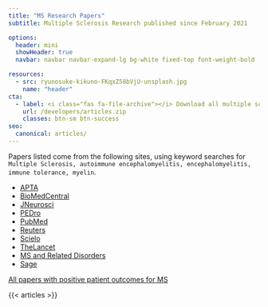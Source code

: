 ```yaml
---
title: "MS Research Papers"
subtitle: Multiple Sclerosis Research published since February 2021

options:
  header: mini
  showHeader: true
  navbar: navbar navbar-expand-lg bg-white fixed-top font-weight-bold

resources:
  - src: ryunosuke-kikuno-FKqxZ58bVjU-unsplash.jpg
    name: "header"
cta:
  - label: <i class="fas fa-file-archive"></i> Download all multiple sclerosis research
    url: /developers/articles.zip
    classes: btn-sm btn-success
seo:
  canonical: articles/
---
```


Papers listed come from the following sites, using keyword searches for `Multiple Sclerosis, autoimmune encephalomyelitis, encephalomyelitis, immune tolerance, myelin`.

<div id="sourceinfo">
<ul class="list-inline">
  <li class="list-inline-item"><a target="_blank" class="btn btn-primary btn-outline-primary btn-round" href='https://www.apta.org/search?Q=&quot;Multiple+Sclerosis&quot;+OR+&quot;autoimmune+encephalomyelitis&quot;+OR+encephalomyelitis+OR+&quot;immune+tolerance&quot;+OR+myelin&amp;searcharticletypes=8834&amp;searchconditionandsymptoms=&amp;searchloc=APTA'>APTA <i class="text-muted text-primary fas fa-external-link-square-alt"></i></a> </li>
  <li class="list-inline-item"><a target="_blank" class="btn btn-primary btn-outline-primary btn-round" href='https://www.biomedcentral.com/search?searchType=publisherSearch&amp;sort=PubDate&amp;page=1&amp;query=Multiple+Sclerosis'>BioMedCentral <i class="text-muted text-primary fas fa-external-link-square-alt"></i></a> </li>
  <li class="list-inline-item"><a target="_blank" class="btn btn-primary btn-outline-primary btn-round" href='https://www.jneurosci.org/search/text_abstract_title%3AMultiple%2BSclerosis text_abstract_title_flags%3Amatch-phrase exclude_meeting_abstracts%3A1 numresults%3A50 sort%3Apublication-date direction%3Adescending format_result%3Astandard'>JNeurosci <i class="text-muted text-primary fas fa-external-link-square-alt"></i></a> </li>
  <li class="list-inline-item"><a target="_blank" class="btn btn-primary btn-outline-primary btn-round" href='https://search.pedro.org.au/advanced-search/results?abstract_with_title=Multiple+Sclerosis&amp;therapy=0&amp;problem=0&amp;body_part=0&amp;subdiscipline=0&amp;topic=0&amp;method=0&amp;authors_association=&amp;title=&amp;source=&amp;year_of_publication=&amp;date_record_was_created=&amp;nscore=&amp;perpage=20&amp;lop=or&amp;find=&amp;find=Start+Search'>PEDro <i class="text-muted text-primary fas fa-external-link-square-alt"></i></a> </li>
  <li class="list-inline-item"><a target="_blank" class="btn btn-primary btn-outline-primary btn-round" href='https://pubmed.ncbi.nlm.nih.gov/rss/search/10guX6I3SqrbUeeLKSTD6FCRM44ewnrN2MKKTQLLPMHB4xNsZU/?limit=15&amp;utm_campaign=pubmed-2&amp;fc=20210216052009'>PubMed <i class="text-muted text-primary fas fa-external-link-square-alt"></i></a> </li>
  <li class="list-inline-item"><a target="_blank" class="btn btn-primary btn-outline-primary btn-round" href='https://www.reutersagency.com/feed/?best-topics=health'>Reuters <i class="text-muted text-primary fas fa-external-link-square-alt"></i></a> </li>
  <li class="list-inline-item"><a target="_blank" class="btn btn-primary btn-outline-primary btn-round" href='https://search.scielo.org/?q=Multiple+Sclerosis&amp;lang=en&amp;count=15&amp;from=0&amp;output=site&amp;sort=&amp;format=summary&amp;fb=&amp;page=1&amp;q=&quot;Multiple+Sclerosis&quot;+OR+&quot;autoimmune+encephalomyelitis&quot;+OR+encephalomyelitis+OR+&quot;immune+tolerance&quot;+OR+myelin&amp;lang=en&amp;page=1'>Scielo <i class="text-muted text-primary fas fa-external-link-square-alt"></i></a> </li>
  <li class="list-inline-item"><a target="_blank" class="btn btn-primary btn-outline-primary btn-round" href='https://www.thelancet.com/action/doSearch?text1=&quot;Multiple+Sclerosis&quot;+OR+&quot;autoimmune+encephalomyelitis&quot;+OR+encephalomyelitis+OR+&quot;immune+tolerance&quot;+OR+myelin&amp;field1=AbstractTitleKeywordFilterField&amp;startPage=0&amp;sortBy=Earliest'>TheLancet <i class="text-muted text-primary fas fa-external-link-square-alt"></i></a> </li>
  <li class="list-inline-item"><a target="_blank" class="btn btn-primary btn-outline-primary btn-round" href='https://www.msard-journal.com/action/doSearch?text1=Multiple+Sclerosis&amp;field1=AbstractTitleKeywordFilterField&amp;startPage=0&amp;sortBy=Earliest'>MS and Related Disorders <i class="text-muted text-primary fas fa-external-link-square-alt"></i></a> </li>
  <li class="list-inline-item"><a target="_blank" class="btn btn-primary btn-outline-primary btn-round" href='https://journals.sagepub.com/action/doSearch?AllField=multiple+sclerosis&amp;SeriesKey=msja&amp;content=articlesChapters&amp;countTerms=true&amp;target=default&amp;sortBy=Ppub&amp;startPage=&amp;ContentItemType=research-article'>Sage <i class="text-muted text-primary fas fa-external-link-square-alt"></i></a> </li>
</ul>
</div>



<p>
  <a class="btn btn-info btn-round btn-lg text-white font-weight-bold mx-auto" data-umami-event="click--relevant-articles-on-articles-page" href="/relevant/">All papers with positive patient outcomes for MS <i class="text-muted text-white fas fa-arrow-right" style="transform: 0.4s; boxShadow: 0.4s"></i></a>
</p>
{{< articles >}}